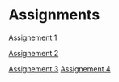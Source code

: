 # Assignments
[Assignement 1](https://github.com/NoutHakkesteegt/Assignments/blob/master/Assignment_week_2.ipynb)

[Assignement 2](https://github.com/NoutHakkesteegt/Assignments/blob/master/Assignment_week_4.ipynb)

[Assignement 3](https://github.com/NoutHakkesteegt/Assignments/blob/master/Assignment_week_5.ipynb)
[Assignement 4](https://github.com/NoutHakkesteegt/Assignments/blob/master/assignment4%20(1).ipynb)
